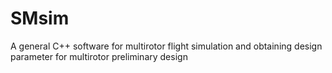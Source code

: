 # SMsim
A general C++ software for multirotor flight simulation and obtaining design parameter for multirotor preliminary design
